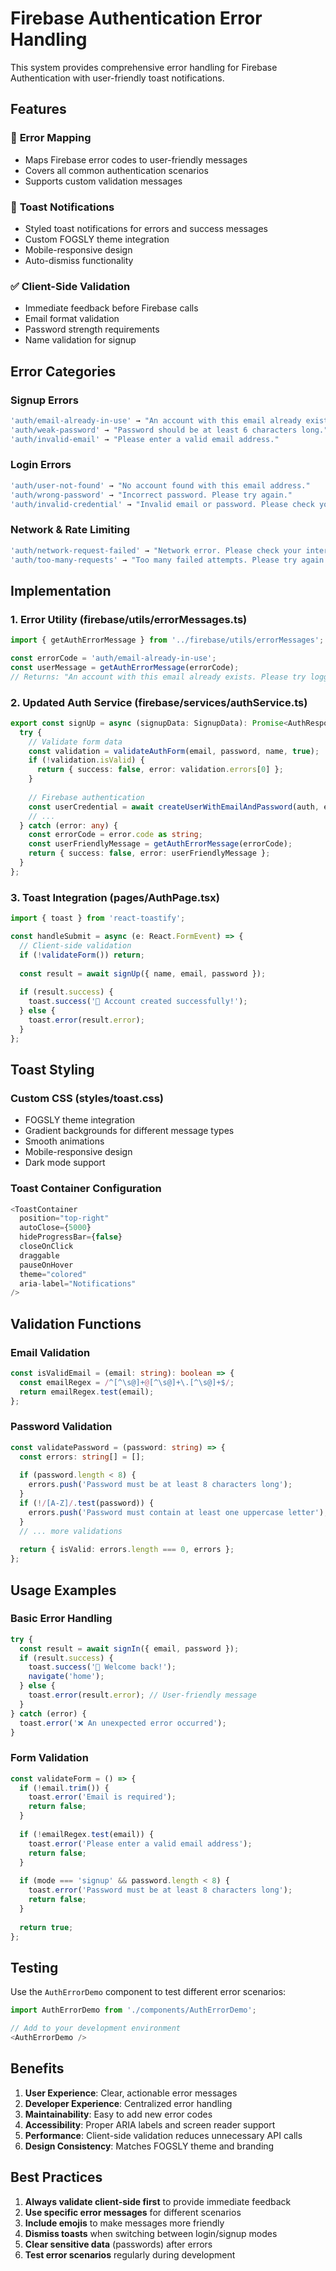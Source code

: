 # Firebase Authentication Error Handling

This system provides comprehensive error handling for Firebase Authentication with user-friendly toast notifications.

## Features

### 🚨 **Error Mapping**
- Maps Firebase error codes to user-friendly messages
- Covers all common authentication scenarios
- Supports custom validation messages

### 🍞 **Toast Notifications**
- Styled toast notifications for errors and success messages
- Custom FOGSLY theme integration
- Mobile-responsive design
- Auto-dismiss functionality

### ✅ **Client-Side Validation**
- Immediate feedback before Firebase calls
- Email format validation
- Password strength requirements
- Name validation for signup

## Error Categories

### **Signup Errors**
```typescript
'auth/email-already-in-use' → "An account with this email already exists. Please try logging in instead."
'auth/weak-password' → "Password should be at least 6 characters long."
'auth/invalid-email' → "Please enter a valid email address."
```

### **Login Errors**
```typescript
'auth/user-not-found' → "No account found with this email address."
'auth/wrong-password' → "Incorrect password. Please try again."
'auth/invalid-credential' → "Invalid email or password. Please check your credentials and try again."
```

### **Network & Rate Limiting**
```typescript
'auth/network-request-failed' → "Network error. Please check your internet connection and try again."
'auth/too-many-requests' → "Too many failed attempts. Please try again later."
```

## Implementation

### **1. Error Utility (firebase/utils/errorMessages.ts)**
```typescript
import { getAuthErrorMessage } from '../firebase/utils/errorMessages';

const errorCode = 'auth/email-already-in-use';
const userMessage = getAuthErrorMessage(errorCode);
// Returns: "An account with this email already exists. Please try logging in instead."
```

### **2. Updated Auth Service (firebase/services/authService.ts)**
```typescript
export const signUp = async (signupData: SignupData): Promise<AuthResponse> => {
  try {
    // Validate form data
    const validation = validateAuthForm(email, password, name, true);
    if (!validation.isValid) {
      return { success: false, error: validation.errors[0] };
    }
    
    // Firebase authentication
    const userCredential = await createUserWithEmailAndPassword(auth, email, password);
    // ...
  } catch (error: any) {
    const errorCode = error.code as string;
    const userFriendlyMessage = getAuthErrorMessage(errorCode);
    return { success: false, error: userFriendlyMessage };
  }
};
```

### **3. Toast Integration (pages/AuthPage.tsx)**
```typescript
import { toast } from 'react-toastify';

const handleSubmit = async (e: React.FormEvent) => {
  // Client-side validation
  if (!validateForm()) return;
  
  const result = await signUp({ name, email, password });
  
  if (result.success) {
    toast.success('🎉 Account created successfully!');
  } else {
    toast.error(result.error);
  }
};
```

## Toast Styling

### **Custom CSS (styles/toast.css)**
- FOGSLY theme integration
- Gradient backgrounds for different message types
- Smooth animations
- Mobile-responsive design
- Dark mode support

### **Toast Container Configuration**
```typescript
<ToastContainer
  position="top-right"
  autoClose={5000}
  hideProgressBar={false}
  closeOnClick
  draggable
  pauseOnHover
  theme="colored"
  aria-label="Notifications"
/>
```

## Validation Functions

### **Email Validation**
```typescript
const isValidEmail = (email: string): boolean => {
  const emailRegex = /^[^\s@]+@[^\s@]+\.[^\s@]+$/;
  return emailRegex.test(email);
};
```

### **Password Validation**
```typescript
const validatePassword = (password: string) => {
  const errors: string[] = [];
  
  if (password.length < 8) {
    errors.push('Password must be at least 8 characters long');
  }
  if (!/[A-Z]/.test(password)) {
    errors.push('Password must contain at least one uppercase letter');
  }
  // ... more validations
  
  return { isValid: errors.length === 0, errors };
};
```

## Usage Examples

### **Basic Error Handling**
```typescript
try {
  const result = await signIn({ email, password });
  if (result.success) {
    toast.success('🎉 Welcome back!');
    navigate('home');
  } else {
    toast.error(result.error); // User-friendly message
  }
} catch (error) {
  toast.error('❌ An unexpected error occurred');
}
```

### **Form Validation**
```typescript
const validateForm = () => {
  if (!email.trim()) {
    toast.error('Email is required');
    return false;
  }
  
  if (!emailRegex.test(email)) {
    toast.error('Please enter a valid email address');
    return false;
  }
  
  if (mode === 'signup' && password.length < 8) {
    toast.error('Password must be at least 8 characters long');
    return false;
  }
  
  return true;
};
```

## Testing

Use the `AuthErrorDemo` component to test different error scenarios:

```typescript
import AuthErrorDemo from './components/AuthErrorDemo';

// Add to your development environment
<AuthErrorDemo />
```

## Benefits

1. **User Experience**: Clear, actionable error messages
2. **Developer Experience**: Centralized error handling
3. **Maintainability**: Easy to add new error codes
4. **Accessibility**: Proper ARIA labels and screen reader support
5. **Performance**: Client-side validation reduces unnecessary API calls
6. **Design Consistency**: Matches FOGSLY theme and branding

## Best Practices

1. **Always validate client-side first** to provide immediate feedback
2. **Use specific error messages** for different scenarios
3. **Include emojis** to make messages more friendly
4. **Dismiss toasts** when switching between login/signup modes
5. **Clear sensitive data** (passwords) after errors
6. **Test error scenarios** regularly during development
